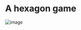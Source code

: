 # A hexagon game

![image](https://user-images.githubusercontent.com/3457668/77247361-914a0a00-6c30-11ea-9f74-68cacb73bf18.png)
